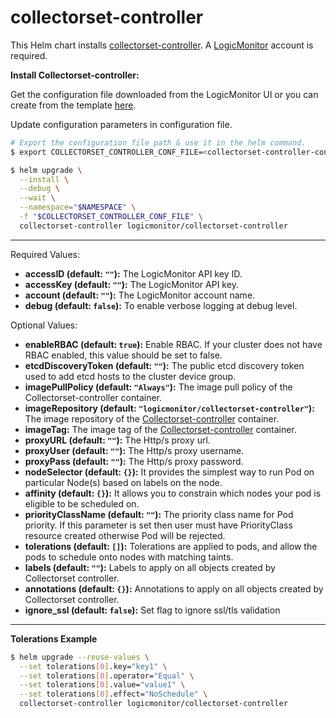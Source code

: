 # collectorset-controller

This Helm chart installs [collectorset-controller](https://github.com/logicmonitor/k8s-collectorset-controller). A [LogicMonitor](https://www.logicmonitor.com) account is required.

**Install Collectorset-controller:**

Get the configuration file downloaded from the LogicMonitor UI or you can create from the template [here](https://github.com/logicmonitor/k8s-helm-charts/blob/master/config-templates/Configuration.md#collectorset-controller).

Update configuration parameters in configuration file.

```bash
# Export the configuration file path & use it in the helm command.
$ export COLLECTORSET_CONTROLLER_CONF_FILE=<collectorset-controller-configuration-file-path>

$ helm upgrade \
  --install \
  --debug \
  --wait \
  --namespace="$NAMESPACE" \
  -f "$COLLECTORSET_CONTROLLER_CONF_FILE" \
  collectorset-controller logicmonitor/collectorset-controller
```

---

Required Values:

- **accessID (default: `""`):** The LogicMonitor API key ID.
- **accessKey (default: `""`):** The LogicMonitor API key.
- **account (default: `""`):** The LogicMonitor account name.
- **debug (default: `false`):** To enable verbose logging at debug level.

Optional Values:

- **enableRBAC (default: `true`):** Enable RBAC. If your cluster does not have RBAC enabled, this value should be set to false.
- **etcdDiscoveryToken (default: `""`):** The public etcd discovery token used to add etcd hosts to the cluster device group.
- **imagePullPolicy (default: `"Always"`):** The image pull policy of the Collectorset-controller container.
- **imageRepository (default: `"logicmonitor/collectorset-controller"`):** The image repository of the [Collectorset-controller](https://hub.docker.com/r/logicmonitor/collectorset-controller) container.
- **imageTag:** The image tag of the [Collectorset-controller](https://hub.docker.com/r/logicmonitor/collectorset-controller/tags) container.
- **proxyURL (default: `""`):** The Http/s proxy url.
- **proxyUser (default: `""`):** The Http/s proxy username.
- **proxyPass (default: `""`):** The Http/s proxy password.
- **nodeSelector (default: `{}`):** It provides the simplest way to run Pod on particular Node(s) based on labels on the node.
- **affinity (default: `{}`):** It allows you to constrain which nodes your pod is eligible to be scheduled on.
- **priorityClassName (default: `""`):** The priority class name for Pod priority. If this parameter is set then user must have PriorityClass resource created otherwise Pod will be rejected.
- **tolerations (default: `[]`):** Tolerations are applied to pods, and allow the pods to schedule onto nodes with matching taints.
- **labels (default: `""`):** Labels to apply on all objects created by Collectorset controller.
- **annotations (default: `{}`):** Annotations to apply on all objects created by Collectorset controller.
- **ignore_ssl (default: `false`):** Set flag to ignore ssl/tls validation

---

**Tolerations Example**

```bash
$ helm upgrade --reuse-values \
  --set tolerations[0].key="key1" \
  --set tolerations[0].operator="Equal" \
  --set tolerations[0].value="value1" \
  --set tolerations[0].effect="NoSchedule" \
  collectorset-controller logicmonitor/collectorset-controller
```
